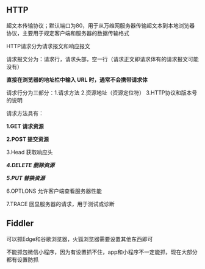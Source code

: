 ## HTTP

超文本传输协议；默认端口为80，用于从万维网服务器传输超文本到本地浏览器协议，主要用于规定客户端和服务器的数据传输格式

HTTP请求分为请求报文和响应报文

请求报文分为：请求行，请求头部，空一行（请求正文即请求体有的请求报文可能没有）

**直接在浏览器的地址栏中输入 URL 时，通常不会携带请求体**

请求行分为三部分：1.请求方法  2.资源地址（资源定位符） 3.HTTP协议和版本号的说明

请求方法具有：

**1.GET    请求资源**

**2.POST    提交资源**

3.Head    获取响应头

***4.DELETE    删除资源***

***5.PUT    替换资源***

6.OPTLONS     允许客户端查看服务器性能

7.TRACE    回显服务器的请求，用于测试或诊断





## Fiddler

可以抓Edge和谷歌浏览器，火狐浏览器需要设置其他东西即可

不能抓包微信小程序，因为有设置抓不住，app和小程序不一定能抓，现在大部分都有设置防抓